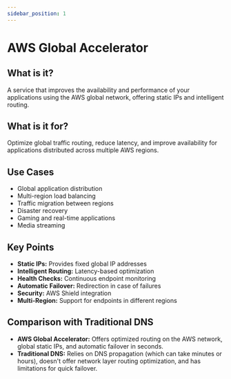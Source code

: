 ```yaml
---
sidebar_position: 1
---
```


# AWS Global Accelerator

## What is it?
A service that improves the availability and performance of your applications using the AWS global network, offering static IPs and intelligent routing.

## What is it for?
Optimize global traffic routing, reduce latency, and improve availability for applications distributed across multiple AWS regions.

## Use Cases
- Global application distribution
- Multi-region load balancing
- Traffic migration between regions
- Disaster recovery
- Gaming and real-time applications
- Media streaming

## Key Points
- **Static IPs:** Provides fixed global IP addresses
- **Intelligent Routing:** Latency-based optimization
- **Health Checks:** Continuous endpoint monitoring
- **Automatic Failover:** Redirection in case of failures
- **Security:** AWS Shield integration
- **Multi-Region:** Support for endpoints in different regions

## Comparison with Traditional DNS
- **AWS Global Accelerator:** Offers optimized routing on the AWS network, global static IPs, and automatic failover in seconds.
- **Traditional DNS:** Relies on DNS propagation (which can take minutes or hours), doesn't offer network layer routing optimization, and has limitations for quick failover. 